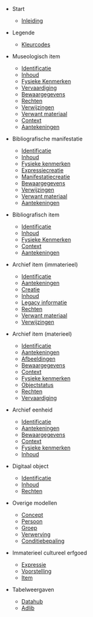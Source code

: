 <!-- docs/_sidebar.md -->

* Start
    * [Inleiding](/content/getting-started.md)

* Legende
    * [Kleurcodes](/content/modellen/Color.md)

* Museologisch item
	* [Identificatie](/content/modellen/MuseologicalItem/Identificatie.md)
	* [Inhoud](/content/modellen/MuseologicalItem/Inhoud.md)
	* [Fysieke Kenmerken](/content/modellen/MuseologicalItem/FysiekeKenmerken.md)
	* [Vervaardiging](/content/modellen/MuseologicalItem/Vervaardiging.md)
	* [Bewaargegevens](/content/modellen/MuseologicalItem/Bewaargegevens.md)
	* [Rechten](/content/modellen/MuseologicalItem/Rechten.md)
	* [Verwijzingen](/content/modellen/MuseologicalItem/Verwijzingen.md)
	* [Verwant materiaal](/content/modellen/MuseologicalItem/VerwantMateriaal.md)
	* [Context](/content/modellen/MuseologicalItem/Context.md)
	* [Aantekeningen](/content/modellen/MuseologicalItem/Aantekeningen.md)

* Bibliografische manifestatie
	* [Identificatie](/content/modellen/BibliographicalManifestation/Identificatie.md)
	* [Inhoud](/content/modellen/BibliographicalManifestation/Inhoud.md)
	* [Fysieke kenmerken](/content/modellen/BibliographicalManifestation/FysiekeKenmerken.md)
	* [Expressiecreatie](/content/modellen/BibliographicalManifestation/ExpressieCreatie.md)
	* [Manifestatiecreatie](/content/modellen/BibliographicalManifestation/ManifestatieCreatie.md)
	* [Bewaargegevens](/content/modellen/BibliographicalManifestation/Bewaargegevens.md)
	* [Verwijzingen](/content/modellen/BibliographicalManifestation/Verwijzingen.md)
	* [Verwant materiaal](/content/modellen/BibliographicalManifestation/VerwantMateriaal.md)
	* [Aantekeningen](/content/modellen/BibliographicalManifestation/Aantekeningen.md)

* Bibliografisch item
	* [Identificatie](/content/modellen/BibliographicalItem/Identificatie.md)
	* [Inhoud](/content/modellen/BibliographicalItem/Inhoud.md)
	* [Fysieke Kenmerken](/content/modellen/BibliographicalItem/FysiekeKenmerken.md)
	* [Context](/content/modellen/BibliographicalItem/Context.md)
	* [Aantekeningen](/content/modellen/BibliographicalItem/Aantekeningen.md)

* Archief item (immaterieel)
	* [Identificatie](/content/modellen/ArchiefItemImmaterieel/Identificatie.md)
	* [Aantekeningen](/content/modellen/ArchiefItemImmaterieel/Aantekeningen.md)
	* [Creatie](/content/modellen/ArchiefItemImmaterieel/Creatie.md)
	* [Inhoud](/content/modellen/ArchiefItemImmaterieel/Inhoud.md)
	* [Legacy informatie](/content/modellen/ArchiefItemImmaterieel/LegacyInformatie.md)
	* [Rechten](/content/modellen/ArchiefItemImmaterieel/Rechten.md)
	* [Verwant materiaal](/content/modellen/ArchiefItemImmaterieel/VerwantMateriaal.md)
	* [Verwijzingen](/content/modellen/ArchiefItemImmaterieel/Verwijzingen.md)

* Archief item (materieel)
	* [Identificatie](/content/modellen/ArchiefItemMaterieel/Identificatie.md)
	* [Aantekeningen](/content/modellen/ArchiefItemMaterieel/Aantekeningen.md)
	* [Afbeeldingen](/content/modellen/ArchiefItemMaterieel/Afbeeldingen.md)
	* [Bewaargegevens](/content/modellen/ArchiefItemMaterieel/Bewaargegevens.md)
	* [Context](/content/modellen/ArchiefItemMaterieel/Context.md)
	* [Fysieke kenmerken](/content/modellen/ArchiefItemMaterieel/FysiekeKenmerken.md)
	* [Objectstatus](/content/modellen/ArchiefItemMaterieel/Objectstatus.md)
	* [Rechten](/content/modellen/ArchiefItemMaterieel/Rechten.md)
	* [Vervaardiging](/content/modellen/ArchiefItemMaterieel/Vervaardiging.md)

* Archief eenheid
	* [Identificatie](/content/modellen/ArchivalUnit/Identificatie.md)
	* [Aantekeningen](/content/modellen/ArchivalUnit/Aantekeningen.md)
	* [Bewaargegevens](/content/modellen/ArchivalUnit/Bewaargegevens.md)
	* [Context](/content/modellen/ArchivalUnit/Context.md)
	* [Fysieke kenmerken](/content/modellen/ArchivalUnit/FysiekeKenmerken.md)
	* [Inhoud](/content/modellen/ArchivalUnit/Inhoud.md)

* Digitaal object
	* [Identificatie](/content/modellen/DigitalObject/Identificatie.md)
	* [Inhoud](/content/modellen/DigitalObject/Inhoud.md)
	* [Rechten](/content/modellen/DigitalObject/Rechten.md)

* Overige modellen
	* [Concept](/content/modellen/Concept.md)
	* [Persoon](/content/modellen/Person.md)
	* [Groep](/content/modellen/Group.md)
	* [Verwerving](/content/modellen/Acquisition.md)
	* [Conditiebepaling](/content/modellen/ConditionAssessment.md)

* Immaterieel cultureel erfgoed

	* [Expressie](/content/modellen/ImmaterialCulturalHeritage/Expressie.md)
	* [Voorstelling](/content/modellen/ImmaterialCulturalHeritage/Voorstelling.md)
	* [Item](/content/modellen/ImmaterialCulturalHeritage/Item.md)

* Tabelweergaven

    * [Datahub](/content/modellen/TabelDatahub.md)
    * [Adlib](/content/modellen/TabelMuseologicalItem.md)